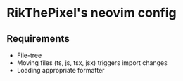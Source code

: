 # RikThePixel's neovim config

## Requirements
- File-tree
- Moving files (ts, js, tsx, jsx) triggers import changes
- Loading appropriate formatter